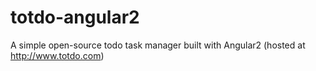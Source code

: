 # totdo-angular2
A simple open-source todo task manager built with Angular2 (hosted at http://www.totdo.com)
